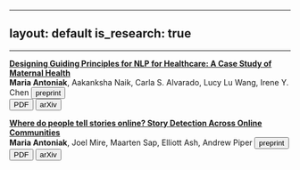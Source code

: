 
---
layout: default
is_research: true
---


---

<p><a href="https://maria-antoniak.github.io/resources/2023_arxiv_maternal_health.pdf"><strong>Designing Guiding Principles for NLP for Healthcare: A Case Study of Maternal Health</strong></a>  <br />
<strong>Maria Antoniak</strong>, Aakanksha Naik, Carla S. Alvarado, Lucy Lu Wang, Irene Y. Chen <button type="button" class="button-preprint">preprint</button>      <br />
<a href="https://maria-antoniak.github.io/resources/2023_arxiv_maternal_health.pdf"><button type="button" class="button-pdf">PDF</button></a>
<a href="https://arxiv.org/abs/2312.11803"><button type="button" class="button-pdf">arXiv</button></a></p>

<p><a href="https://maria-antoniak.github.io/resources/2023_preprint_where_stories.pdf"><strong>Where do people tell stories online? Story Detection Across Online Communities</strong></a>  <br />
<strong>Maria Antoniak</strong>, Joel Mire, Maarten Sap, Elliott Ash, Andrew Piper <button type="button" class="button-preprint">preprint</button>      <br />
<a href="https://maria-antoniak.github.io/resources/2023_preprint_where_stories.pdf"><button type="button" class="button-pdf">PDF</button></a> 
<a href="https://arxiv.org/abs/2311.09675"><button type="button" class="button-pdf">arXiv</button></a></p>

